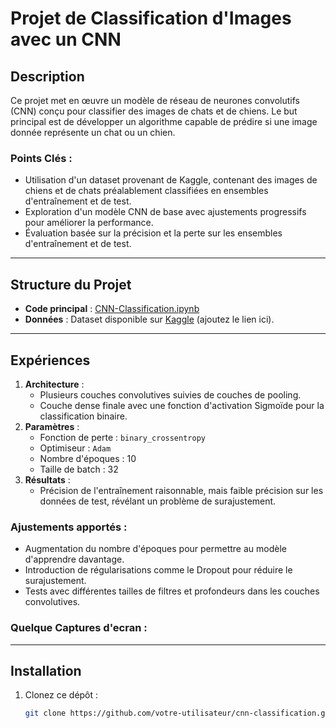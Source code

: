 # Projet de Classification d'Images avec un CNN

## Description
Ce projet met en œuvre un modèle de réseau de neurones convolutifs (CNN) conçu pour classifier des images de chats et de chiens. Le but principal est de développer un algorithme capable de prédire si une image donnée représente un chat ou un chien.

### Points Clés :
- Utilisation d'un dataset provenant de Kaggle, contenant des images de chiens et de chats préalablement classifiées en ensembles d'entraînement et de test.
- Exploration d'un modèle CNN de base avec ajustements progressifs pour améliorer la performance.
- Évaluation basée sur la précision et la perte sur les ensembles d'entraînement et de test.

---

## Structure du Projet

- **Code principal** : [CNN-Classification.ipynb](./CNN-Classification.ipynb)  
- **Données** : Dataset disponible sur [Kaggle](#) (ajoutez le lien ici).  

---

## Expériences
1. **Architecture** :  
   - Plusieurs couches convolutives suivies de couches de pooling.
   - Couche dense finale avec une fonction d'activation Sigmoïde pour la classification binaire.
2. **Paramètres** :
   - Fonction de perte : `binary_crossentropy`  
   - Optimiseur : `Adam`  
   - Nombre d'époques : 10
   - Taille de batch : 32
3. **Résultats** :  
   - Précision de l'entraînement raisonnable, mais faible précision sur les données de test, révélant un problème de surajustement.

### Ajustements apportés :
- Augmentation du nombre d'époques pour permettre au modèle d'apprendre davantage.
- Introduction de régularisations comme le Dropout pour réduire le surajustement.
- Tests avec différentes tailles de filtres et profondeurs dans les couches convolutives.
### Quelque Captures d'ecran : 
---

## Installation

1. Clonez ce dépôt :
   ```bash
   git clone https://github.com/votre-utilisateur/cnn-classification.git
